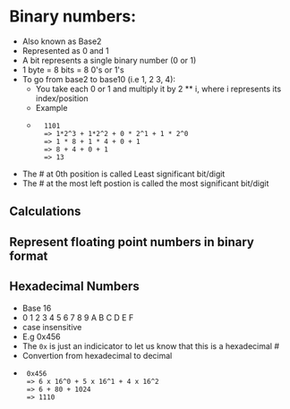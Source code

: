 # Binary numbers:

- Also known as Base2
- Represented as 0 and 1
- A bit represents a single binary number (0 or 1)
- 1 byte = 8 bits = 8 0's or 1's
- To go from base2 to base10 (i.e 1, 2 3, 4):
  - You take each 0 or 1 and multiply it by 2 \*\* i, where i represents its index/position
  - Example
  - ```
      1101
      => 1*2^3 + 1*2^2 + 0 * 2^1 + 1 * 2^0
      => 1 * 8 + 1 * 4 + 0 + 1
      => 8 + 4 + 0 + 1
      => 13
    ```
- The # at 0th position is called Least significant bit/digit
- The # at the most left postion is called the most significant bit/digit

## Calculations

## Represent floating point numbers in binary format

## Hexadecimal Numbers

- Base 16
- 0 1 2 3 4 5 6 7 8 9 A B C D E F
- case insensitive
- E.g 0x456
- The `0x` is just an indicicator to let us know that this is a hexadecimal #
- Convertion from hexadecimal to decimal
- ```
   0x456
   => 6 x 16^0 + 5 x 16^1 + 4 x 16^2
   => 6 + 80 + 1024
   => 1110
  ```
